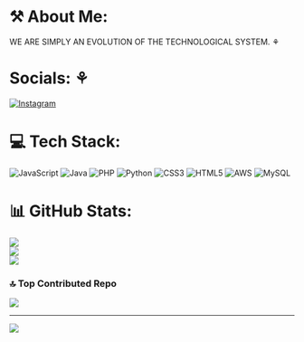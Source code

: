 # ⚒ About Me:
WE ARE SIMPLY AN EVOLUTION OF THE TECHNOLOGICAL SYSTEM. ⚘


# Socials: ⚘
[![Instagram](https://img.shields.io/badge/Instagram-%23E4405F.svg?logo=Instagram&logoColor=white)](https://instagram.com/ranasinha_) 

# 💻 Tech Stack:
![JavaScript](https://img.shields.io/badge/javascript-%23323330.svg?style=plastic&logo=javascript&logoColor=%23F7DF1E) ![Java](https://img.shields.io/badge/java-%23ED8B00.svg?style=plastic&logo=openjdk&logoColor=white) ![PHP](https://img.shields.io/badge/php-%23777BB4.svg?style=plastic&logo=php&logoColor=white) ![Python](https://img.shields.io/badge/python-3670A0?style=plastic&logo=python&logoColor=ffdd54) ![CSS3](https://img.shields.io/badge/css3-%231572B6.svg?style=plastic&logo=css3&logoColor=white) ![HTML5](https://img.shields.io/badge/html5-%23E34F26.svg?style=plastic&logo=html5&logoColor=white) ![AWS](https://img.shields.io/badge/AWS-%23FF9900.svg?style=plastic&logo=amazon-aws&logoColor=white) ![MySQL](https://img.shields.io/badge/mysql-4479A1.svg?style=plastic&logo=mysql&logoColor=white)
# 📊 GitHub Stats:
![](https://github-readme-stats.vercel.app/api?username=dilshan-12&theme=dark&hide_border=false&include_all_commits=true&count_private=false)<br/>
![](https://github-readme-streak-stats.herokuapp.com/?user=dilshan-12&theme=dark&hide_border=false)<br/>
![](https://github-readme-stats.vercel.app/api/top-langs/?username=dilshan-12&theme=dark&hide_border=false&include_all_commits=true&count_private=false&layout=compact)

### 🔝 Top Contributed Repo
![](https://github-contributor-stats.vercel.app/api?username=dilshan-12&limit=5&theme=dark&combine_all_yearly_contributions=true)

---
[![](https://visitcount.itsvg.in/api?id=dilshan-12&icon=2&color=13)](https://visitcount.itsvg.in)

<!-- Proudly created with GPRM ( https://gprm.itsvg.in ) -->
